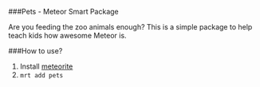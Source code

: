 ###Pets - Meteor Smart Package

Are you feeding the zoo animals enough? This is a simple package to help teach kids how awesome Meteor is.

###How to use?

1. Install [meteorite](https://github.com/oortcloud/meteorite)
2. `mrt add pets`
